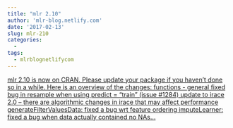 ```yaml
---
title: "mlr 2.10"
author: 'mlr-blog.netlify.com'
date: '2017-02-13'
slug: mlr-210
categories:
  - 
tags:
  - mlrblognetlifycom
---
```


[mlr 2.10 is now on CRAN. Please update your package if you haven’t done so in a while. Here is an overview of the changes: functions - general fixed bug in resample when using predict = “train” (issue #1284) update to irace 2.0 – there are algorithmic changes in irace that may affect performance generateFilterValuesData: fixed a bug wrt feature ordering imputeLearner: fixed a bug when data actually contained no NAs...<click to read more>](https://mlr-blog.netlify.com/post/2017-02-13-mlr-210/)

